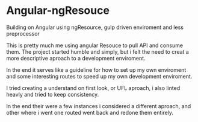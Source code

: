 # Angular-ngResouce
Building on Angular using ngResource, gulp driven enviroment and less preprocessor

This is pretty much me using angular Resouce to pull API and consume them. The project started humble and simply, but i felt the need to creat a more descriptive aproach to a development enviroment.

In the end it serves like a guideline for how to set up my own enviroment and some interesting routes to speed up my own development enviroment.

I tried creating a understand on first look, or UFL aproach, i also linted heavly and tried to keep consistency.

In the end their were a few instances i considered a different aproach, and other where i went one routed went back and redone them entirely.

